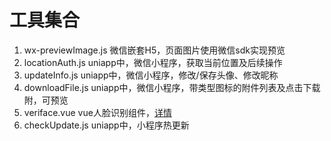 # 工具集合
1. wx-previewImage.js  微信嵌套H5，页面图片使用微信sdk实现预览
2. locationAuth.js     uniapp中，微信小程序，获取当前位置及后续操作
3. updateInfo.js       uniapp中，微信小程序，修改/保存头像、修改昵称
4. downloadFile.js     uniapp中，微信小程序，带类型图标的附件列表及点击下载附，可预览
5. veriface.vue        vue人脸识别组件，[详情](/doc/人脸识别组件.md)
6. checkUpdate.js      uniapp中，小程序热更新
